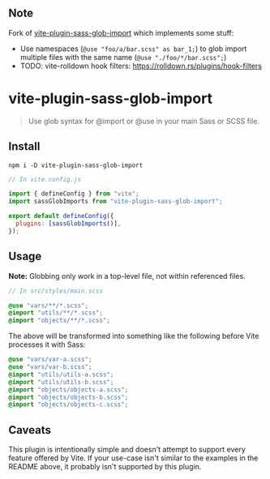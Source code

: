 ## Note

Fork of [vite-plugin-sass-glob-import](https://github.com/cmalven/vite-plugin-sass-glob-import) which implements some stuff:

- Use namespaces (`@use "foo/a/bar.scss" as bar_1;`) to glob import multiple files with the same name (`@use "./foo/*/bar.scss";`)
- TODO: vite-rolldown hook filters: https://rolldown.rs/plugins/hook-filters

# vite-plugin-sass-glob-import

> Use glob syntax for @import or @use in your main Sass or SCSS file.

## Install

```shell
npm i -D vite-plugin-sass-glob-import
```

```js
// In vite.config.js

import { defineConfig } from "vite";
import sassGlobImports from "vite-plugin-sass-glob-import";

export default defineConfig({
  plugins: [sassGlobImports()],
});
```

## Usage

**Note:** Globbing only work in a top-level file, not within referenced files.

```scss
// In src/styles/main.scss

@use "vars/**/*.scss";
@import "utils/**/*.scss";
@import "objects/**/*.scss";
```

The above will be transformed into something like the following before Vite processes it with Sass:

```scss
@use "vars/var-a.scss";
@use "vars/var-b.scss";
@import "utils/utils-a.scss";
@import "utils/utils-b.scss";
@import "objects/objects-a.scss";
@import "objects/objects-b.scss";
@import "objects/objects-c.scss";
```

## Caveats

This plugin is intentionally simple and doesn't attempt to support every feature offered by Vite. If your use-case isn't similar to the examples in the README above, it probably isn't supported by this plugin.
